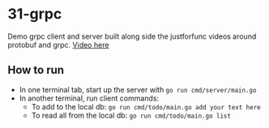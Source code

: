 # 31-grpc

Demo grpc client and server built along side the justforfunc videos around protobuf and grpc. [Video here](https://www.youtube.com/watch?v=uolTUtioIrc)

## How to run

* In one terminal tab, start up the server with `go run cmd/server/main.go`
* In another terminal, run client commands:
  * To add to the local db: `go run cmd/todo/main.go add your text here`
  * To read all from the local db: `go run cmd/todo/main.go list`
